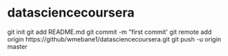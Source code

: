 # datasciencecoursera
git init
git add README.md
git commit -m "first commit'
git remote add origin https://github/wmebane1/datasciencecoursera.git
git push -u origin master
